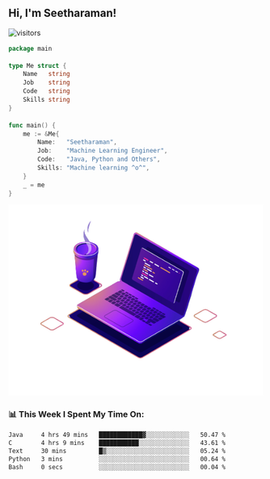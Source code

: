 <h2> Hi, I'm Seetharaman!</h2>

![visitors](https://visitor-badge.glitch.me/badge?page_id=seetharaman52)

```go
package main

type Me struct {
	Name   string
	Job    string
	Code   string
	Skills string
}

func main() {
	me := &Me{
		Name:   "Seetharaman",
		Job:    "Machine Learning Engineer",
		Code:   "Java, Python and Others",
		Skills: "Machine learning ^o^",
	}
	_ = me
}
```


<picture>
  <source media="(prefers-color-scheme: dark)" srcset="https://raw.githubusercontent.com/seetharaman52/seetharaman52/main/.assets/971.png">
  <source media="(prefers-color-scheme: light)" srcset="https://raw.githubusercontent.com/seetharaman52/seetharaman52/main/.assets/971.png">
  <img alt="" src="https://raw.githubusercontent.com/seetharaman52/seetharaman52/main/.assets/971.png">
</picture>


<h3>📊 This Week I Spent My Time On:</h3>
<!-- <img align='bottom' src="https://github-readme-stats.vercel.app/api?username=seetharaman52&show_icons=true&theme=merko&layout=compact&bg_color=00000000", width="500" height="300"> --> 


<!--START_SECTION:waka-->

```text
Java     4 hrs 49 mins   ████████████▓░░░░░░░░░░░░   50.47 %
C        4 hrs 9 mins    ███████████░░░░░░░░░░░░░░   43.61 %
Text     30 mins         █▒░░░░░░░░░░░░░░░░░░░░░░░   05.24 %
Python   3 mins          ░░░░░░░░░░░░░░░░░░░░░░░░░   00.64 %
Bash     0 secs          ░░░░░░░░░░░░░░░░░░░░░░░░░   00.04 %
```

<!--END_SECTION:waka-->
